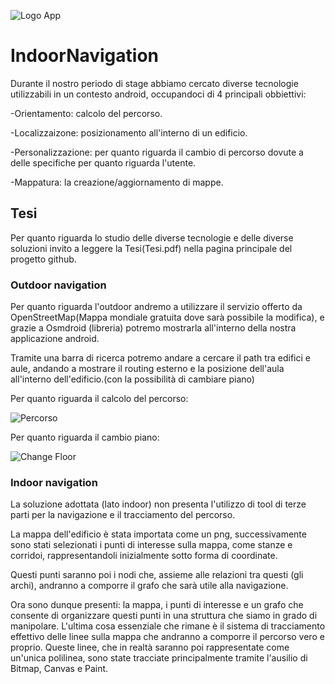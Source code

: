 ![Logo App](https://github.com/LolloMagicMagia/IndoorNavigation/blob/main/app/src/main/res/mipmap-xxxhdpi/ic_launcher.png)


 # IndoorNavigation
Durante il nostro periodo di stage abbiamo cercato diverse tecnologie utilizzabili in un contesto android, occupandoci di 4 principali obbiettivi:

-Orientamento: calcolo del percorso.

-Localizzaizone: posizionamento all'interno di un edificio.

-Personalizzazione: per quanto riguarda il cambio di percorso dovute a delle specifiche per quanto riguarda l'utente.

-Mappatura: la creazione/aggiornamento di mappe.


## Tesi
Per quanto riguarda lo studio delle diverse tecnologie e delle diverse soluzioni invito a leggere la Tesi(Tesi.pdf) nella pagina principale del progetto github.

### Outdoor navigation

Per quanto riguarda l'outdoor andremo a utilizzare il servizio offerto da OpenStreetMap(Mappa mondiale gratuita dove sarà possibile la modifica), e grazie a Osmdroid (libreria) potremo mostrarla all'interno della nostra applicazione android. 

Tramite una barra di ricerca potremo andare a cercare il path tra edifici e aule, andando a mostrare il routing esterno e la posizione dell'aula all'interno dell'edificio.(con la possibilità di cambiare piano)

Per quanto riguarda il calcolo del percorso:

![Percorso](https://github.com/LolloMagicMagia/IndoorNavigation/blob/main/screen-cartella/destinazione%20edificio.jpg)

Per quanto riguarda il cambio piano:

![Change Floor](https://github.com/LolloMagicMagia/IndoorNavigation/blob/main/screen-cartella/ChangePiano.jpg)

### Indoor navigation

La soluzione adottata (lato indoor) non presenta l'utilizzo di tool di terze parti per la navigazione e il tracciamento del percorso.

La mappa dell'edificio è stata importata come un png, successivamente sono stati selezionati i punti di interesse sulla mappa, come stanze e corridoi, rappresentandoli inizialmente sotto forma di coordinate.

Questi punti saranno poi i nodi che, assieme alle relazioni tra questi (gli archi), andranno a comporre il grafo che sarà utile alla navigazione.

Ora sono dunque presenti: la mappa, i punti di interesse e un grafo che consente di organizzare questi punti in una struttura che siamo in grado di manipolare. L'ultima cosa essenziale che rimane è il sistema di tracciamento effettivo delle linee sulla mappa che andranno a comporre il percorso vero e proprio.
Queste linee, che in realtà saranno poi rappresentate come un'unica polilinea, sono state tracciate principalmente tramite l'ausilio di Bitmap, Canvas e Paint.


